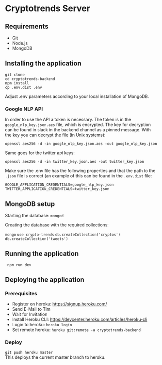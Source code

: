 # Cryptotrends Server

## Requirements
- Git
- Node.js
- MongoDB

## Installing the application

```git clone```  
```cd cryptotrends-backend```  
```npm install```  
```cp .env.dist .env```

Adjust .env parameters according to your local installation of MongoDB.

### Google NLP API
In order to use the API a token is necessary. The token is in the `google_nlp_key.json.aes` file, which is encrypted. 
The key for decryption can be found in slack in the backend channel as a pinned message.
With the key you can decrypt the file (in Unix systems):

`openssl aes256 -d -in google_nlp_key.json.aes -out google_nlp_key.json`

Same goes for the twitter api keys:

`openssl aes256 -d -in twitter_key.json.aes -out twitter_key.json`

Make sure the .env file has the following properties and that the path to the `.json` file is correct (an example of this can be found in the `.env.dist` file:

`GOOGLE_APPLICATION_CREDENTIALS=google_nlp_key.json`
`TWITTER_APPLICATION_CREDENTIALS=twitter_key.json`

## MongoDB setup

Starting the database:
`mongod`

Creating the database with the required collections:

```mongo```
```use crypto-trends```
```db.createCollection('cryptos')```
```db.createCollection('tweets')```

## Running the application

``` npm run dev```

## Deploying the application

### Prerequisites

- Register on heroku: https://signup.heroku.com/
- Send E-Mail to Tim
- Wait for Invitation
- Install Heroku CLI: https://devcenter.heroku.com/articles/heroku-cli
- Login to heroku:  ```heroku login```
- Set remote heroku: ```heroku git:remote -a cryptotrends-backend```

### Deploy

```git push heroku master```  
This deploys the current master branch to heroku.

  

